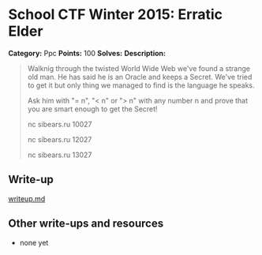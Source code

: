 # School CTF Winter 2015: Erratic Elder

**Category:** Ppc
**Points:** 100
**Solves:** 
**Description:**

> Walknig through the twisted World Wide Web we've found a strange old man. He has said he is an Oracle and keeps a Secret. We've tried to get it but only thing we managed to find is the language he speaks.
> 
> 
> Ask him with "= n", "< n" or "> n" with any number n and prove that you are smart enough to get the Secret!
> 
> 
> nc sibears.ru 10027
> 
> 
> nc sibears.ru 12027
> 
> 
> nc sibears.ru 13027


## Write-up

[writeup.md](./writeup.md)

## Other write-ups and resources

* none yet
